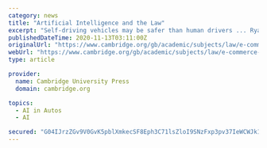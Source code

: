 ```yaml
---
category: news
title: "Artificial Intelligence and the Law"
excerpt: "Self-driving vehicles may be safer than human drivers ... Ryan Abbott brings a unique and sometimes controversial perspective to artificial intelligence as a physician, attorney, and eminent academic, but manages to present the subject in an accessible ..."
publishedDateTime: 2020-11-13T03:11:00Z
originalUrl: "https://www.cambridge.org/gb/academic/subjects/law/e-commerce-law/reasonable-robot-artificial-intelligence-and-law?format=PB&isbn=9781108459020"
webUrl: "https://www.cambridge.org/gb/academic/subjects/law/e-commerce-law/reasonable-robot-artificial-intelligence-and-law?format=PB&isbn=9781108459020"
type: article

provider:
  name: Cambridge University Press
  domain: cambridge.org

topics:
  - AI in Autos
  - AI

secured: "G04IJrzZGv9V0GvK5pblXmkecSF8Eph3C71lsZloI9SNzFxp3pv37IeWCWJk1Wsbry1DVAc2lf7pUHHtbKxBGtNdzP6unef90SjJ/Xv7UsxtgnuQmNfeINoRa9TAiYL9mtmxzkVPLH144EJzyN6dT1wEk1vLmRLJE4ie7+FfwrRX4nEBxBnaZkLgfSSAkPwhK3tjn/d2pJqTlBoMI22S41JdDyF2Tj5CD6aXrXRvyO68zLNX9WlWZttQ2w5uVmbBwlCJwbo1VPmnid4TGm/JOJqK3vMErAVuBfW78jZtv11r6KLN5M1UF2aQeA4x+TurIbf/7sENfqVbGGmqbfBxWLMy4CT3Mba5u+vf6+8k30o=;iHRZk83L7+OZDMFRWCLm3w=="
---
```


